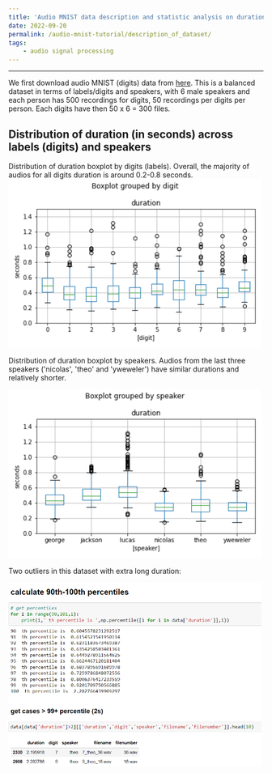 ```yaml
---
title: 'Audio MNIST data description and statistic analysis on durations'
date: 2022-09-20
permalink: /audio-mnist-tutorial/description_of_dataset/
tags:
    - audio signal processing
---
```

---
<!--
Audio MNIST data description and statistic analysis on durations
---
-->
We first download audio MNIST (digits) data from [here](https://www.kaggle.com/datasets/alanchn31/free-spoken-digits).  This is a balanced dataset in terms of labels/digits and speakers, with 6 male speakers and each person has 500 recordings for digits, 50 recordings per digits per person. Each digits have then 50 x 6 = 300 files.


Distribution of duration (in seconds) across labels (digits) and speakers 
---


Distribution of duration boxplot by digits (labels). Overall, the majority of audios for all digits duration is around 0.2-0.8 seconds. 
<img src='/images/audio_mnist_posts/figures/duration_by_digit.png' width = '500'>


Distribution of duration boxplot by speakers. Audios from the last three speakers ('nicolas', 'theo' and 'yweweler') have similar durations and relatively shorter. 

<img src='/images/audio_mnist_posts/figures/duration_by_speaker.png' width = '500'>


Two outliers in this dataset with extra long duration:

<img src='/images/audio_mnist_posts/figures/get_outliers.PNG' width = '500'>